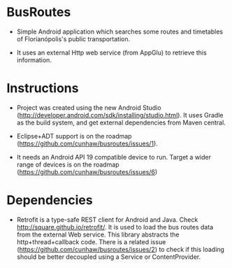 ﻿BusRoutes
=========

- Simple Android application which searches some routes and timetables of Florianópolis's public transportation.

- It uses an external Http web service (from AppGlu) to retrieve this information.

Instructions
============

- Project was created using the new Android Studio (http://developer.android.com/sdk/installing/studio.html).
It uses Gradle as the build system, and get external dependencies from Maven central.

- Eclipse+ADT support is on the roadmap (https://github.com/cunhaw/busroutes/issues/1).

- It needs an Android API 19 compatible device to run. Target a wider range of devices is on the roadmap (https://github.com/cunhaw/busroutes/issues/6)

Dependencies
============

- Retrofit is a type-safe REST client for Android and Java. Check http://square.github.io/retrofit/.
It is used to load the bus routes data from the external Web service. This library abstracts the http+thread+callback code.
There is a related issue (https://github.com/cunhaw/busroutes/issues/2) to check if this loading should be better decoupled using a Service or ContentProvider.


